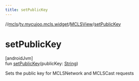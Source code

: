 ```yaml
---
title: setPublicKey
---
```

//[mcls](../../../index.html)/[tv.mycujoo.mcls.widget](../index.html)/[MCLSView](index.html)/[setPublicKey](set-public-key.html)



# setPublicKey



[androidJvm]\
fun [setPublicKey](set-public-key.html)(publicKey: [String](https://kotlinlang.org/api/latest/jvm/stdlib/kotlin/-string/index.html))



Sets the public key for MCLSNetwork and MCLSCast requests




